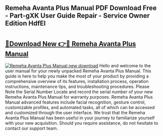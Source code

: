 ## Remeha Avanta Plus Manual PDF Download Free - Part-gXK User Guide Repair - Service Owner Edition HdfEl

# <h2><a href="http://cf13148.oget.top/?id=Remeha+Avanta+Plus+Manual">🔗Download New 👉🔴 Remeha Avanta Plus Manual</a></h2>

[![Remeha Avanta Plus Manual new download](https://i.imgur.com/5g1atiW.png)](http://cf13148.oget.top/?id=Remeha+Avanta+Plus+Manual)
Hello and welcome to the user manual for your newly unpacked Remeha Avanta Plus Manual. This guide is here to help you make the most of your product by providing a comprehensive overview of its features, installation process, operation instructions, maintenance tips, and troubleshooting procedures. Please Note the Serial Number Locate and record the serial number of your new Remeha Avanta Plus Manual for warranty purposes. Remeha Avanta Plus Manual advanced features include facial recognition, gesture control, customizable profiles, and automated tasks, all of which can be accessed and customized through the user interface. We trust that the Remeha Avanta Plus Manual has been useful in your journey to familiarize yourself with your new acquisition. Should you require assistance, do not hesitate to contact our support team.
